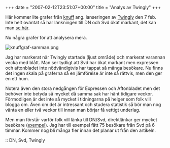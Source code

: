 +++
date = "2007-02-12T23:51:07+00:00"
title = "Analys av Twingly"
+++

Här kommer lite grafer från [knuff][1] ang. lanseringen av [Twingly][2] den 7 feb. Inte helt oväntat så har länkningen till DN och Svd ökat markant, det kan man [se här][3].

Nu några grafer för att analysera mera.

<img id="image307" src="/images/2007/02/knuffgraf-samman.png" alt="knuffgraf-samman.png" />

Jag har markerat när Twingly startade (ljust område) och markerat varannan vecka med blått. Man ser tydligt att Svd har ökat markant men expressen och aftonbladet inte nödvändigtvis har tappat så många besökare. Nu finns det ingen skala på graferna så en jämförelse är inte så rättvis, men den ger en ett hum.

Notera även den stora nedgången för Expressen och Aftonbladet men det behöver inte betyda så mycket då samma sak har hänt tidigare veckor. Förmodligen är det inte så mycket i tidningarna på helger som folk vill blogga om. Även om det är intressant och studera statistik så bör man nog vänta en eller två veckor till innan man börjar få vettigt underlag.

Men man förstår varför folk vill länka till DN/Svd, direktlänkar ger mycket besökare ([exempel][4]). Jag har till exempel fått 75 besökare från Svd på 6 timmar. Kommer nog bli många fler innan det planar ut från den artikeln.

:: DN, Svd, Twingly

<small></small>

 [1]: http://knuff.se
 [2]: http://www.twingly.se
 [3]: http://junkpile.se/~s/wp/2007/02/intressant/
 [4]: http://mj.barczyk.se/blog/1375/den-nya-bloggtjansten-twinglys-besokssiffror-en-hojdare
